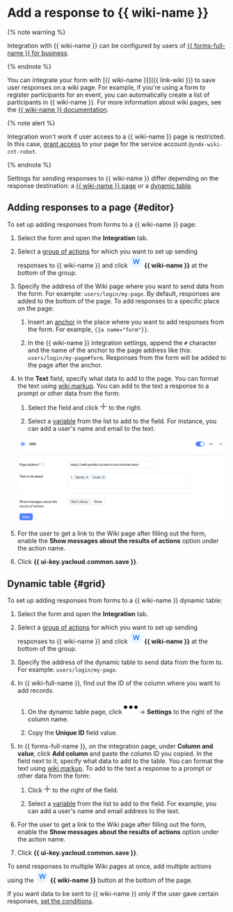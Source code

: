# Add a response to {{ wiki-name }}


{% note warning %}

Integration with {{ wiki-name }} can be configured by users of [{{ forms-full-name }} for business](forms-for-org.md).

{% endnote %}


You can integrate your form with [{{ wiki-name }}]({{ link-wiki }}) to save user responses on a wiki page. For example, if you're using a form to register participants for an event, you can automatically create a list of participants in {{ wiki-name }}. For more information about wiki pages, see the [{{ wiki-name }} documentation](../wiki/edit-page.md).

{% note alert %}

Integration won't work if user access to a {{ wiki-name }} page is restricted. In this case, [grant access](../wiki/page-management/access-setup.md) to your page for the service account `@yndx-wiki-cnt-robot`.

{% endnote %}

Settings for sending responses to {{ wiki-name }} differ depending on the response destination: a [{{ wiki-name }} page](#editor) or a [dynamic table](#grid).

## Adding responses to a page {#editor}

To set up adding responses from forms to a {{ wiki-name }} page:

1. Select the form and open the **Integration** tab.

1. Select a [group of actions](notifications.md#add-integration) for which you want to set up sending responses to {{ wiki-name }} and click ![](../_assets/forms/wiki-notification-new.png) **{{ wiki-name }}** at the bottom of the group.

1. Specify the address of the Wiki page where you want to send data from the form. For example: `users/login/my-page`. By default, responses are added to the bottom of the page. To add responses to a specific place on the page:

   1. Insert an [anchor](../wiki/actions/anchor.md) in the place where you want to add responses from the form. For example, `{{a name="form"}}`.

   1. In the {{ wiki-name }} integration settings, append the `#` character and the name of the anchor to the page address like this: `users/login/my-page#form`. Responses from the form will be added to the page after the anchor.

1. In the **Text** field, specify what data to add to the page. You can format the text using [wiki markup](../wiki/static-markup.md).
   You can add to the text a response to a prompt or other data from the form:

   1. Select the field and click ![](../_assets/forms/add-var.png) to the right.

   1. Select a [variable](vars.md) from the list to add to the field. For instance, you can add a user's name and email to the text.

   ![](../_assets/forms/wiki-var-example-new.png)

1. For the user to get a link to the Wiki page after filling out the form, enable the **Show messages about the results of actions** option under the action name.

1. Click **{{ ui-key.yacloud.common.save }}**.

## Dynamic table {#grid}

To set up adding responses from forms to a {{ wiki-name }} dynamic table:

1. Select the form and open the **Integration** tab.

1. Select a [group of actions](notifications.md#add-integration) for which you want to set up sending responses to {{ wiki-name }} and click ![](../_assets/forms/wiki-notification-new.png) **{{ wiki-name }}** at the bottom of the group.

1. Specify the address of the dynamic table to send data from the form to. For example: `users/login/my-page`.

1. In {{ wiki-full-name }}, find out the ID of the column where you want to add records.

   1. On the dynamic table page, click ![](../_assets/wiki/svg/actions-icon.svg) → **Settings** to the right of the column name.

   1. Copy the **Unique ID** field value.

1. In {{ forms-full-name }}, on the integration page, under **Column and value**, click **Add column** and paste the column ID you copied. In the field next to it, specify what data to add to the table. You can format the text using [wiki markup](../wiki/static-markup.md). To add to the text a response to a prompt or other data from the form:

   1. Click ![](../_assets/forms/add-var.png) to the right of the field.

   1. Select a [variable](vars.md) from the list to add to the field. For example, you can add a user's name and email address to the text.

1. For the user to get a link to the Wiki page after filling out the form, enable the **Show messages about the results of actions** option under the action name.

1. Click **{{ ui-key.yacloud.common.save }}**.

To send responses to multiple Wiki pages at once, add multiple actions using the ![](../_assets/forms/wiki-notification-new.png) **{{ wiki-name }}** button at the bottom of the page. 

If you want data to be sent to {{ wiki-name }} only if the user gave certain responses, [set the conditions](notifications.md#section_xlw_rjc_tbb).